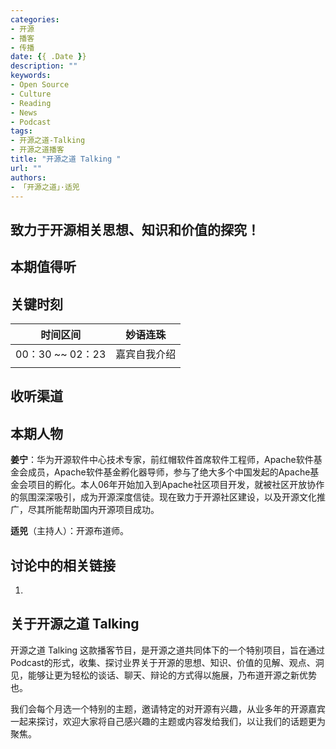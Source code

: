 ```yaml
---
categories:
- 开源
- 播客
- 传播
date: {{ .Date }}
description: ""
keywords:
- Open Source
- Culture
- Reading
- News
- Podcast
tags:
- 开源之道-Talking
- 开源之道播客
title: "开源之道 Talking "
url: ""
authors:
- 「开源之道」·适兕
---
```


## 致力于开源相关思想、知识和价值的探究！

## 本期值得听



## 关键时刻

| 时间区间         | 妙语连珠     |
| ---------------- | ------------ |
| 00：30 ~~ 02：23 | 嘉宾自我介绍 |
|                  |              |

##  收听渠道

## 本期人物

**姜宁**：华为开源软件中心技术专家，前红帽软件首席软件工程师，Apache软件基金会成员，Apache软件基金孵化器导师，参与了绝大多个中国发起的Apache基金会项目的孵化。本人06年开始加入到Apache社区项目开发，就被社区开放协作的氛围深深吸引，成为开源深度信徒。现在致力于开源社区建设，以及开源文化推广，尽其所能帮助国内开源项目成功。

**适兕**（主持人）：开源布道师。

## 讨论中的相关链接

1. 

## 关于开源之道 Talking

开源之道 Talking 这款播客节目，是开源之道共同体下的一个特别项目，旨在通过Podcast的形式，收集、探讨业界关于开源的思想、知识、价值的见解、观点、洞见，能够让更为轻松的谈话、聊天、辩论的方式得以施展，乃布道开源之新优势也。

我们会每个月选一个特别的主题，邀请特定的对开源有兴趣，从业多年的开源嘉宾一起来探讨，欢迎大家将自己感兴趣的主题或内容发给我们，以让我们的话题更为聚焦。
